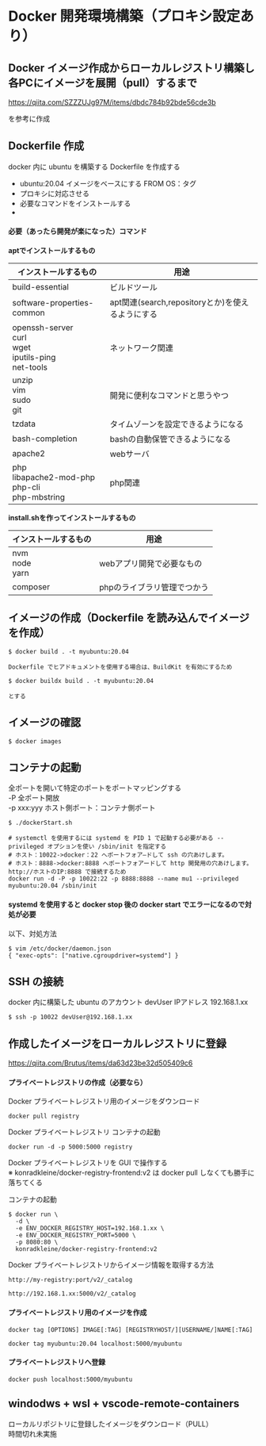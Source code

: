 # Docker 開発環境構築（プロキシ設定あり）
## Docker イメージ作成からローカルレジストリ構築し各PCにイメージを展開（pull）するまで

https://qiita.com/SZZZUJg97M/items/dbdc784b92bde56cde3b  

を参考に作成  

## Dockerfile 作成  
docker 内に ubuntu を構築する Dockerfile を作成する  

- ubuntu:20.04 イメージをベースにする FROM OS：タグ  
- プロキシに対応させる  
- 必要なコマンドをインストールする  
- 

#### 必要（あったら開発が楽になった）コマンド  
**aptでインストールするもの**  

|インストールするもの|用途|
|---|---|
|build-essential|ビルドツール|
|software-properties-common|apt関連(search,repositoryとか)を使えるようにする|
|openssh-server<br>curl<br>wget<br>iputils-ping<br>net-tools|ネットワーク関連|
|unzip<br>vim<br>sudo<br>git<br>|開発に便利なコマンドと思うやつ|
|tzdata|タイムゾーンを設定できるようになる|
|bash-completion|bashの自動保管できるようになる|
|apache2|webサーバ|
|php<br>libapache2-mod-php<br>php-cli<br>php-mbstring|php関連|

**install.shを作ってインストールするもの**  

|インストールするもの|用途|
|---|---|
|nvm<br>node<br>yarn|webアプリ開発で必要なもの|
|composer|phpのライブラリ管理でつかう|


## イメージの作成（Dockerfile を読み込んでイメージを作成）  
```
$ docker build . -t myubuntu:20.04  

Dockerfile でヒアドキュメントを使用する場合は、BuildKit を有効にするため  

$ docker buildx build . -t myubuntu:20.04  

とする  

```

## イメージの確認  
```
$ docker images
```

## コンテナの起動  

全ポートを開いて特定のポートをポートマッピングする  
-P    全ポート開放  
-p xxx:yyy    ホスト側ポート：コンテナ側ポート  

```
$ ./dockerStart.sh

# systemctl を使用するには systemd を PID 1 で起動する必要がある --privileged オプションを使い /sbin/init を指定する
# ホスト：10022->docker：22 へポートフォア―ドして ssh の穴あけします。  
# ホスト：8888->docker:8888 へポートフォアードして http 開発用の穴あけします。http://ホストのIP:8888 で接続するため  
docker run -d -P -p 10022:22 -p 8888:8888 --name mu1 --privileged myubuntu:20.04 /sbin/init
```

#### systemd を使用すると docker stop 後の docker start でエラーになるので対処が必要
以下、対処方法  
```
$ vim /etc/docker/daemon.json
{ "exec-opts": ["native.cgroupdriver=systemd"] }

```

## SSH の接続
docker 内に構築した ubuntu のアカウント devUser IPアドレス 192.168.1.xx  
```
$ ssh -p 10022 devUser@192.168.1.xx
```

## 作成したイメージをローカルレジストリに登録
https://qiita.com/Brutus/items/da63d23be32d505409c6  

#### プライベートレジストリの作成（必要なら）

Docker プライベートレジストリ用のイメージをダウンロード
```
docker pull registry
```

Docker プライベートレジストリ コンテナの起動  
```
docker run -d -p 5000:5000 registry
```

Docker プライベートレジストリを GUI で操作する  
※ konradkleine/docker-registry-frontend:v2 は docker pull しなくても勝手に落ちてくる

コンテナの起動  
```
$ docker run \
  -d \
  -e ENV_DOCKER_REGISTRY_HOST=192.168.1.xx \
  -e ENV_DOCKER_REGISTRY_PORT=5000 \
  -p 8080:80 \
  konradkleine/docker-registry-frontend:v2
```


Docker プライベートレジストリからイメージ情報を取得する方法  
```
http://my-registry:port/v2/_catalog

http://192.168.1.xx:5000/v2/_catalog
```
#### プライベートレジストリ用のイメージを作成
```
docker tag [OPTIONS] IMAGE[:TAG] [REGISTRYHOST/][USERNAME/]NAME[:TAG]

docker tag myubuntu:20.04 localhost:5000/myubuntu

```
#### プライベートレジストリへ登録
```
docker push localhost:5000/myubuntu
```

## windodws + wsl + vscode-remote-containers 
ローカルリポジトリに登録したイメージをダウンロード（PULL）   
時間切れ未実施  

